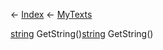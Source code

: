 ← [Index](Api-Index) ← [MyTexts](VRage.MyTexts)

[string](System.String) GetString()[string](System.String) GetString()